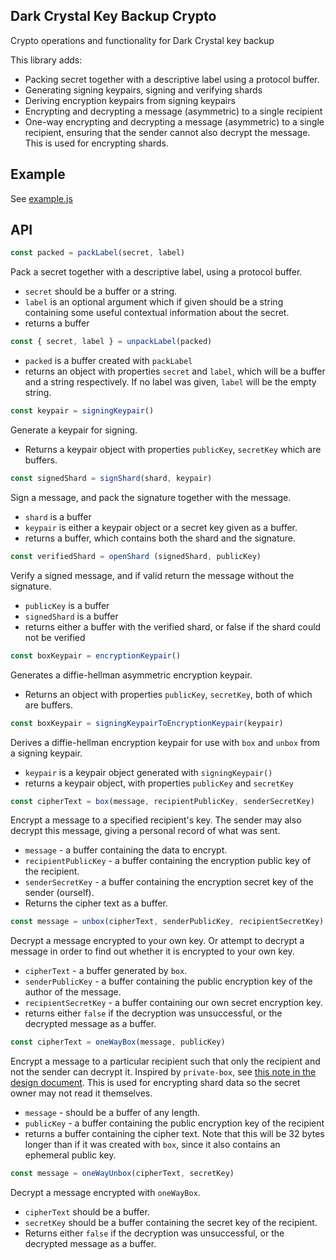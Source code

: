 ## Dark Crystal Key Backup Crypto 

Crypto operations and functionality for Dark Crystal key backup

This library adds:
 - Packing secret together with a descriptive label using a protocol buffer.
 - Generating signing keypairs, signing and verifying shards
 - Deriving encryption keypairs from signing keypairs
 - Encrypting and decrypting a message (asymmetric) to a single recipient
 - One-way encrypting and decrypting a message (asymmetric) to a single recipient, ensuring that the sender cannot also decrypt the message. This is used for encrypting shards.

## Example 

See [example.js](./example.js)

## API

```js
const packed = packLabel(secret, label)
```

Pack a secret together with a descriptive label, using a protocol buffer.
- `secret` should be a buffer or a string.
- `label` is an optional argument which if given should be a string containing some useful contextual information about the secret.
- returns a buffer

```js
const { secret, label } = unpackLabel(packed)
```
- `packed` is a buffer created with `packLabel`
- returns an object with properties `secret` and `label`, which will be a buffer and a string respectively. If no label was given, `label` will be the empty string.

```js
const keypair = signingKeypair()
```

Generate a keypair for signing.
- Returns a keypair object with properties `publicKey`, `secretKey` which are buffers.

```js
const signedShard = signShard(shard, keypair)
```
Sign a message, and pack the signature together with the message.

- `shard` is a buffer
- `keypair` is either a keypair object or a secret key given as a buffer.
- returns a buffer, which contains both the shard and the signature.

```js
const verifiedShard = openShard (signedShard, publicKey)
```

Verify a signed message, and if valid return the message without the signature.

- `publicKey` is a buffer
- `signedShard` is a buffer
- returns either a buffer with the verified shard, or false if the shard could not be verified

```js
const boxKeypair = encryptionKeypair()
```
Generates a diffie-hellman asymmetric encryption keypair.
- Returns an object with properties `publicKey`, `secretKey`, both of which are buffers.

```js
const boxKeypair = signingKeypairToEncryptionKeypair(keypair)
```
Derives a diffie-hellman encryption keypair for use with `box` and `unbox` from a signing keypair. 

- `keypair` is a keypair object generated with `signingKeypair()`
- returns a keypair object, with properties `publicKey` and `secretKey`

```js
const cipherText = box(message, recipientPublicKey, senderSecretKey)
```
Encrypt a message to a specified recipient's key. The sender may also decrypt this message, giving a personal record of what was sent. 

- `message` - a buffer containing the data to encrypt. 
- `recipientPublicKey` - a buffer containing the encryption public key of the recipient.
- `senderSecretKey` - a buffer containing the encryption secret key of the sender (ourself).
- Returns the cipher text as a buffer.

```js
const message = unbox(cipherText, senderPublicKey, recipientSecretKey)
```
Decrypt a message encrypted to your own key. Or attempt to decrypt a message in order to find out whether it is encrypted to your own key.

- `cipherText` - a buffer generated by `box`.
- `senderPublicKey` - a buffer containing the public encryption key of the author of the message.
- `recipientSecretKey` - a buffer containing our own secret encryption key. 
- returns either `false` if the decryption was unsuccessful, or the decrypted message as a buffer.

```js
const cipherText = oneWayBox(message, publicKey)
```
Encrypt a message to a particular recipient such that only the recipient and not the sender can decrypt it. Inspired by `private-box`, see [this note in the design document](https://github.com/auditdrivencrypto/private-box/blob/master/design.md#one-way-box).  This is used for encrypting shard data so the secret owner may not read it themselves.

- `message` - should be a buffer of any length.
- `publicKey` - a buffer containing the public encryption key of the recipient
- returns a buffer containing the cipher text. Note that this will be 32 bytes longer than if it was created with `box`, since it also contains an ephemeral public key.

```js
const message = oneWayUnbox(cipherText, secretKey)
```
Decrypt a message encrypted with `oneWayBox`.

- `cipherText` should be a buffer.
- `secretKey` should be a buffer containing the secret key of the recipient.
- Returns either `false` if the decryption was unsuccessful, or the decrypted message as a buffer.

